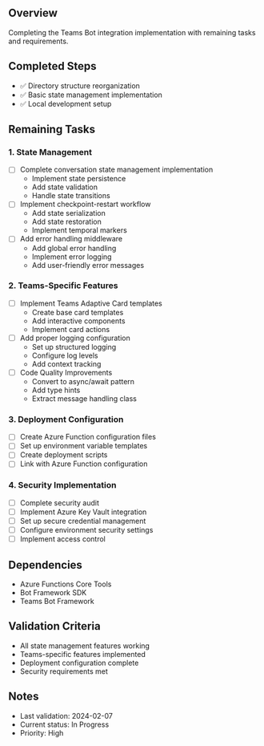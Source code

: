 ## Overview
Completing the Teams Bot integration implementation with remaining tasks and requirements.

## Completed Steps
- ✅ Directory structure reorganization
- ✅ Basic state management implementation
- ✅ Local development setup

## Remaining Tasks

### 1. State Management
- [ ] Complete conversation state management implementation
  - Implement state persistence
  - Add state validation
  - Handle state transitions
- [ ] Implement checkpoint-restart workflow
  - Add state serialization
  - Add state restoration
  - Implement temporal markers
- [ ] Add error handling middleware
  - Add global error handling
  - Implement error logging
  - Add user-friendly error messages

### 2. Teams-Specific Features
- [ ] Implement Teams Adaptive Card templates
  - Create base card templates
  - Add interactive components
  - Implement card actions
- [ ] Add proper logging configuration
  - Set up structured logging
  - Configure log levels
  - Add context tracking
- [ ] Code Quality Improvements
  - Convert to async/await pattern
  - Add type hints
  - Extract message handling class

### 3. Deployment Configuration
- [ ] Create Azure Function configuration files
- [ ] Set up environment variable templates
- [ ] Create deployment scripts
- [ ] Link with Azure Function configuration

### 4. Security Implementation
- [ ] Complete security audit
- [ ] Implement Azure Key Vault integration
- [ ] Set up secure credential management
- [ ] Configure environment security settings
- [ ] Implement access control

## Dependencies
- Azure Functions Core Tools
- Bot Framework SDK
- Teams Bot Framework

## Validation Criteria
- All state management features working
- Teams-specific features implemented
- Deployment configuration complete
- Security requirements met

## Notes
- Last validation: 2024-02-07
- Current status: In Progress
- Priority: High 